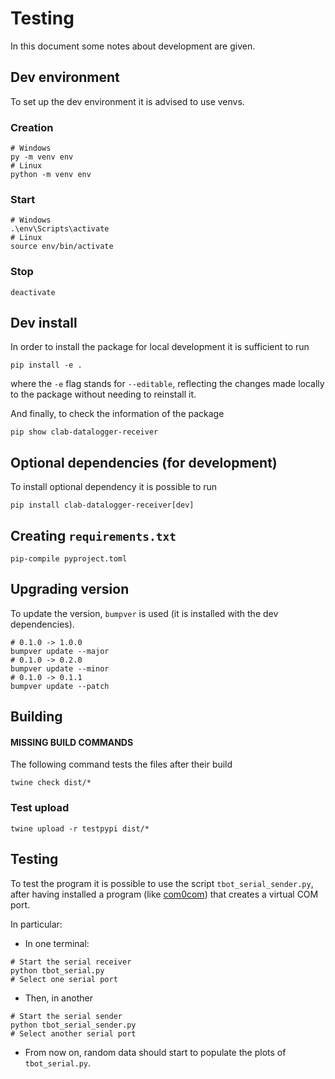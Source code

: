 # Testing

In this document some notes about development are given.

## Dev environment

To set up the dev environment it is advised to use venvs.

### Creation

```console
# Windows
py -m venv env
# Linux
python -m venv env

```

### Start

```console
# Windows
.\env\Scripts\activate
# Linux
source env/bin/activate
```
### Stop

```console
deactivate
```

## Dev install

In order to install the package for local development it is sufficient to run

```console
pip install -e .
```

where the `-e` flag stands for `--editable`,
reflecting the changes made locally to the package
without needing to reinstall it.

And finally, to check the information of the package

```console
pip show clab-datalogger-receiver 
```

## Optional dependencies (for development)

To install optional dependency it is possible to run

```console
pip install clab-datalogger-receiver[dev]
```

## Creating `requirements.txt`

```console
pip-compile pyproject.toml
```

## Upgrading version

To update the version, `bumpver` is used 
(it is installed with the dev dependencies).

```console
# 0.1.0 -> 1.0.0
bumpver update --major
# 0.1.0 -> 0.2.0
bumpver update --minor
# 0.1.0 -> 0.1.1
bumpver update --patch
```

## Building

#### MISSING BUILD COMMANDS

The following command tests the files after their build

```console
twine check dist/*
```

### Test upload

```console
twine upload -r testpypi dist/*
```

## Testing

To test the program it is possible to use the script `tbot_serial_sender.py`,
after having installed a program (like [com0com](https://com0com.sourceforge.net/)) that creates a virtual COM port.

In particular:

- In one terminal:
```console
# Start the serial receiver
python tbot_serial.py
# Select one serial port
```

- Then, in another
```console
# Start the serial sender
python tbot_serial_sender.py
# Select another serial port
```

- From now on, random data should start to populate the plots of `tbot_serial.py`.

